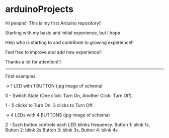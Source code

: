 # arduinoProjects
                                                                  
Hi people!! This is my first Arduino repository!!               

Starting with my basic and initial experience, but I hope       
                                                                  
Help who is starting to and contribute to growing experience!!  
                                                                  
Feel free to improve and add new experience!!                   
                                                                  
Thanks a lot for attention!!!

--------------------------------------------------------------------------

First examples.

-> 1 LED with 1 BUTTON (jpg image of schema)

0 - Switch State (One click: Turn On, Another Click: Turn Off).
		
1 - 5 clicks to Turn On. 3 clicks to Turn Off.

-> 4 LEDs with 4 BUTTONS (jpg image of schema)

2 - Each button controls each LED blinks frequency. Button 1: blink 1s, Button 2: blink 2s
																	                  Button 3: blink 3s, Button 4: blink 4s
																										


